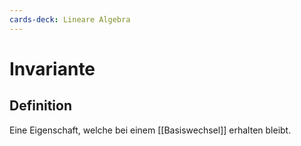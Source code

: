```yaml
---
cards-deck: Lineare Algebra
---
```


# Invariante

## Definition

Eine Eigenschaft, welche bei einem [[Basiswechsel]] erhalten bleibt.
